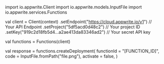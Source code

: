 import io.appwrite.Client
import io.appwrite.models.InputFile
import io.appwrite.services.Functions

val client = Client(context)
    .setEndpoint("https://cloud.appwrite.io/v1") // Your API Endpoint
    .setProject("5df5acd0d48c2") // Your project ID
    .setKey("919c2d18fb5d4...a2ae413da83346ad2") // Your secret API key

val functions = Functions(client)

val response = functions.createDeployment(
    functionId = "[FUNCTION_ID]",
    code = InputFile.fromPath("file.png"),
    activate = false,
)
